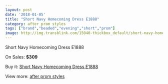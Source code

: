 ```yaml
---
layout: post
date: '2018-01-05'
title: "Short Navy Homecoming Dress E1888"
category: after prom styles
tags: ["brand","beaded","evening","short","prom"]
image: http://img.transblink.com/15040-thickbox_default/short-navy-homecoming-dress-e1888.jpg
---
```

Short Navy Homecoming Dress E1888

On Sales: **$309**
<a href="https://www.transblink.com/en/after-prom-styles/4794-short-navy-homecoming-dress-e1888.html"><amp-img layout="responsive" width="600" height="600" src="//img.transblink.com/15040-thickbox_default/short-navy-homecoming-dress-e1888.jpg" alt="Short Navy Homecoming Dress E1888 0" /></a>
<a href="https://www.transblink.com/en/after-prom-styles/4794-short-navy-homecoming-dress-e1888.html"><amp-img layout="responsive" width="600" height="600" src="//img.transblink.com/15042-thickbox_default/short-navy-homecoming-dress-e1888.jpg" alt="Short Navy Homecoming Dress E1888 1" /></a>
<a href="https://www.transblink.com/en/after-prom-styles/4794-short-navy-homecoming-dress-e1888.html"><amp-img layout="responsive" width="600" height="600" src="//img.transblink.com/15041-thickbox_default/short-navy-homecoming-dress-e1888.jpg" alt="Short Navy Homecoming Dress E1888 2" /></a>

Buy it: [Short Navy Homecoming Dress E1888](https://www.transblink.com/en/after-prom-styles/4794-short-navy-homecoming-dress-e1888.html "Short Navy Homecoming Dress E1888")

View more: [after prom styles](https://www.transblink.com/en/55-after-prom-styles "after prom styles")